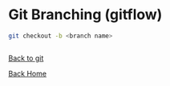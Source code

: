 # Git Branching (gitflow)

```bash
git checkout -b <branch name>
```

```

```



[Back to git](readme.md)

[Back Home](../../readme.md)
